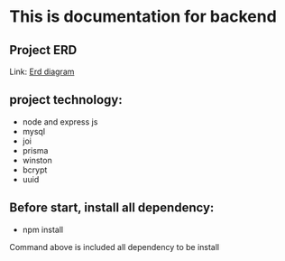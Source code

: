 # This is documentation for backend

## Project ERD
<p>Link: <a href="https://drive.google.com/file/d/1x4Wnjp04isb639s0iXi_veeBIZdfyJ0F/view?usp=sharing">Erd diagram</a></p>

## project technology:
- node and express js
- mysql
- joi
- prisma
- winston
- bcrypt
- uuid

## Before start, install all dependency:
- npm install
<p>Command above is included all dependency to be install
</p>
